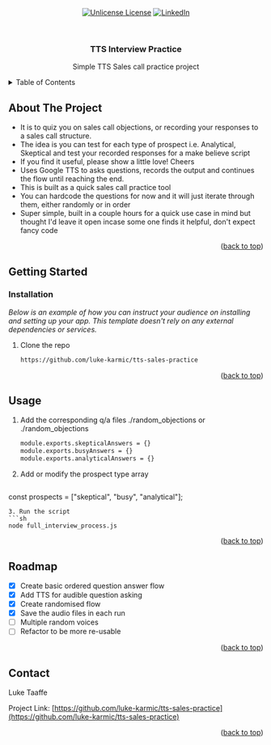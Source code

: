 <div align="center">

  [![Unlicense License][license-shield]][license-url]
  [![LinkedIn][linkedin-shield]][linkedin-url]

</div>


<!-- PROJECT LOGO -->
<br />
<div align="center">
  <h3 align="center">TTS Interview Practice</h3>

  <p align="center">
    Simple TTS Sales call practice project
  </p>
</div>



<!-- TABLE OF CONTENTS -->
<details>
  <summary>Table of Contents</summary>
  <ol>
    <li>
      <a href="#about-the-project">About The Project</a>
      <ul>
        <li><a href="#built-with">Built With</a></li>
      </ul>
    </li>
    <li>
      <a href="#getting-started">Getting Started</a>
      <ul>
        <li><a href="#prerequisites">Prerequisites</a></li>
        <li><a href="#installation">Installation</a></li>
      </ul>
    </li>
    <li><a href="#usage">Usage</a></li>
    <li><a href="#roadmap">Roadmap</a></li>
    <li><a href="#contact">Contact</a></li>
  </ol>
</details>



<!-- ABOUT THE PROJECT -->
## About The Project

* It is to quiz you on sales call objections, or recording your responses to a sales call structure.
* The idea is you can test for each type of prospect i.e. Analytical, Skeptical and test your recorded responses for a make believe script
* If you find it useful, please show a little love! Cheers
* Uses Google TTS to asks questions, records the output and continues the flow until reaching the end.
* This is built as a quick sales call practice tool
* You can hardcode the questions for now and it will just iterate through them, either randomly or in order
* Super simple, built in a couple hours for a quick use case in mind but thought I'd leave it open incase some one finds it helpful, don't expect fancy code


<p align="right">(<a href="#readme-top">back to top</a>)</p>

<!-- GETTING STARTED -->
## Getting Started

### Installation

_Below is an example of how you can instruct your audience on installing and setting up your app. This template doesn't rely on any external dependencies or services._

1. Clone the repo
   ```sh
   https://github.com/luke-karmic/tts-sales-practice
   ```

<p align="right">(<a href="#readme-top">back to top</a>)</p>



<!-- USAGE EXAMPLES -->
## Usage

1. Add the corresponding q/a files ./random_objections or ./random_objections
   ```sh
   module.exports.skepticalAnswers = {}
   module.exports.busyAnswers = {}
   module.exports.analyticalAnswers = {}
   ```
2. Add or modify the prospect type array
   ```sh
  const prospects = ["skeptical", "busy", "analytical"];
   ```
3. Run the script
   ```sh
   node full_interview_process.js
   ```

<p align="right">(<a href="#readme-top">back to top</a>)</p>



<!-- ROADMAP -->
## Roadmap

- [x] Create basic ordered question answer flow
- [x] Add TTS for audible question asking
- [x] Create randomised flow
- [x] Save the audio files in each run
- [ ] Multiple random voices
- [ ] Refactor to be more re-usable

<p align="right">(<a href="#readme-top">back to top</a>)</p>


<!-- CONTACT -->
## Contact

Luke Taaffe

Project Link: [https://github.com/luke-karmic/tts-sales-practice](https://github.com/luke-karmic/tts-sales-practice)

<p align="right">(<a href="#readme-top">back to top</a>)</p>


<!-- MARKDOWN LINKS & IMAGES -->
<!-- https://www.markdownguide.org/basic-syntax/#reference-style-links -->
[contributors-shield]: https://img.shields.io/github/contributors/othneildrew/Best-README-Template.svg?style=for-the-badge
[contributors-url]: https://github.com/othneildrew/Best-README-Template/graphs/contributors
[forks-shield]: https://img.shields.io/github/forks/othneildrew/Best-README-Template.svg?style=for-the-badge
[forks-url]: https://github.com/othneildrew/Best-README-Template/network/members
[stars-shield]: https://img.shields.io/github/stars/othneildrew/Best-README-Template.svg?style=for-the-badge
[stars-url]: https://github.com/othneildrew/Best-README-Template/stargazers
[issues-shield]: https://img.shields.io/github/issues/othneildrew/Best-README-Template.svg?style=for-the-badge
[issues-url]: https://github.com/othneildrew/Best-README-Template/issues
[license-shield]: https://img.shields.io/github/license/othneildrew/Best-README-Template.svg?style=for-the-badge
[license-url]: https://github.com/othneildrew/Best-README-Template/blob/master/LICENSE.txt
[linkedin-shield]: https://img.shields.io/badge/-LinkedIn-black.svg?style=for-the-badge&logo=linkedin&colorB=555
[linkedin-url]: https://www.linkedin.com/in/luketaaffe/
[go-shield]: https://img.shields.io/badge/Go-00ADD8?logo=Go&logoColor=white&style=for-the-badge